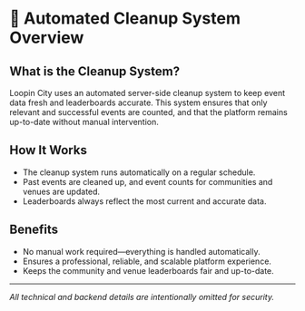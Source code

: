 # 🚀 Automated Cleanup System Overview

## What is the Cleanup System?
Loopin City uses an automated server-side cleanup system to keep event data fresh and leaderboards accurate. This system ensures that only relevant and successful events are counted, and that the platform remains up-to-date without manual intervention.

## How It Works
- The cleanup system runs automatically on a regular schedule.
- Past events are cleaned up, and event counts for communities and venues are updated.
- Leaderboards always reflect the most current and accurate data.

## Benefits
- No manual work required—everything is handled automatically.
- Ensures a professional, reliable, and scalable platform experience.
- Keeps the community and venue leaderboards fair and up-to-date.

---
*All technical and backend details are intentionally omitted for security.*

